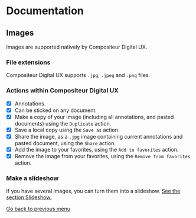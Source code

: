 # Documentation

## Images

Images are supported natively by Compositeur Digital UX.

### File extensions

Compositeur Digital UX supports `.jpg`, `.jpeg` and `.png` files.

### Actions within Compositeur Digital UX

* [X] Annotations.
* [X] Can be sticked on any document.
* [X] Make a copy of your image (including all annotations, and pasted documents) using the `Duplicate` action.
* [X] Save a local copy using the `Save as` action.
* [X] Share the image, as a `.jpg` image containing current annotations and pasted document, using the `Share` action.
* [X] Add the image to your favorites, using the `Add to favorites` action.
* [X] Remove the image from your favorites, using the `Remove from favorites` action.

### Make a slideshow

If you have several images, you can turn them into a slideshow. [See the section Slideshow.](slideshows.md)

[Go back to previous menu](index.md)
